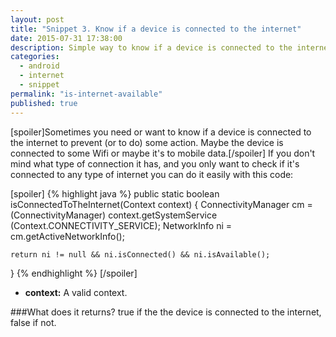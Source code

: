 ```yaml
---
layout: post
title: "Snippet 3. Know if a device is connected to the internet"
date: 2015-07-31 17:38:00
description: Simple way to know if a device is connected to the internet (Wifi or mobile data).
categories: 
  - android
  - internet
  - snippet
permalink: "is-internet-available"
published: true
---
```


[spoiler]Sometimes you need or want to know if a device is connected to the internet to prevent (or to do) some action. Maybe the device is connected to some Wifi or maybe it's to mobile data.[/spoiler]
If you don't mind what type of connection it has, and you only want to check if it's connected to any type of internet you can do it easily with this code:

[spoiler]
{% highlight java %}
public static boolean isConnectedToTheInternet(Context context) {
    ConnectivityManager cm = (ConnectivityManager) 
                           context.getSystemService
                           (Context.CONNECTIVITY_SERVICE);
    NetworkInfo ni = cm.getActiveNetworkInfo();

    return ni != null && ni.isConnected() && ni.isAvailable();
}
{% endhighlight %}
[/spoiler]
- **context:** A valid context.

###What does it returns?
true if the the device is connected to the internet, false if not.
